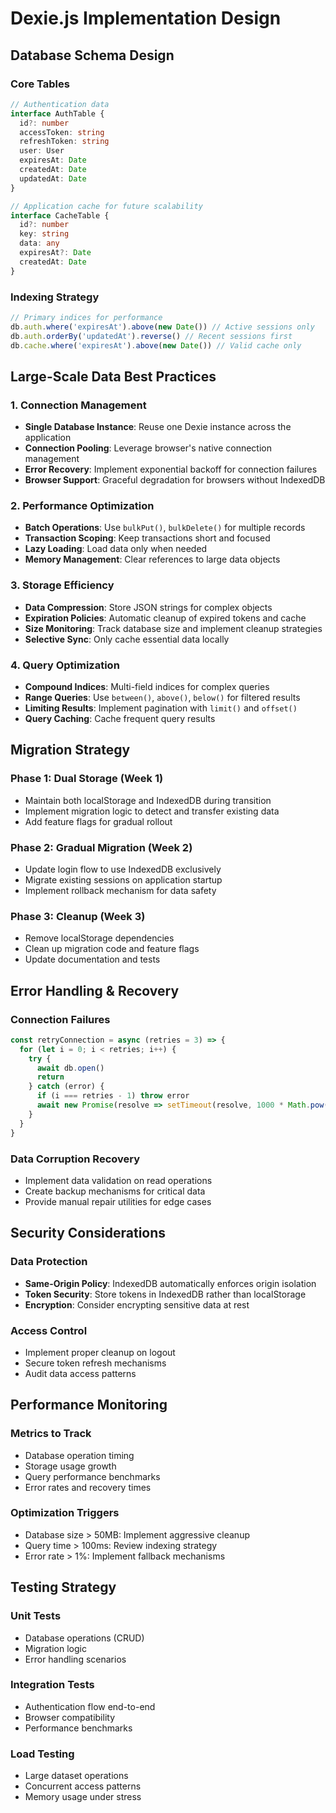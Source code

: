 # Dexie.js Implementation Design

## Database Schema Design

### Core Tables

```typescript
// Authentication data
interface AuthTable {
  id?: number
  accessToken: string
  refreshToken: string
  user: User
  expiresAt: Date
  createdAt: Date
  updatedAt: Date
}

// Application cache for future scalability
interface CacheTable {
  id?: number
  key: string
  data: any
  expiresAt?: Date
  createdAt: Date
}
```

### Indexing Strategy

```typescript
// Primary indices for performance
db.auth.where('expiresAt').above(new Date()) // Active sessions only
db.auth.orderBy('updatedAt').reverse() // Recent sessions first
db.cache.where('expiresAt').above(new Date()) // Valid cache only
```

## Large-Scale Data Best Practices

### 1. Connection Management
- **Single Database Instance**: Reuse one Dexie instance across the application
- **Connection Pooling**: Leverage browser's native connection management
- **Error Recovery**: Implement exponential backoff for connection failures
- **Browser Support**: Graceful degradation for browsers without IndexedDB

### 2. Performance Optimization
- **Batch Operations**: Use `bulkPut()`, `bulkDelete()` for multiple records
- **Transaction Scoping**: Keep transactions short and focused
- **Lazy Loading**: Load data only when needed
- **Memory Management**: Clear references to large data objects

### 3. Storage Efficiency
- **Data Compression**: Store JSON strings for complex objects
- **Expiration Policies**: Automatic cleanup of expired tokens and cache
- **Size Monitoring**: Track database size and implement cleanup strategies
- **Selective Sync**: Only cache essential data locally

### 4. Query Optimization
- **Compound Indices**: Multi-field indices for complex queries
- **Range Queries**: Use `between()`, `above()`, `below()` for filtered results
- **Limiting Results**: Implement pagination with `limit()` and `offset()`
- **Query Caching**: Cache frequent query results

## Migration Strategy

### Phase 1: Dual Storage (Week 1)
- Maintain both localStorage and IndexedDB during transition
- Implement migration logic to detect and transfer existing data
- Add feature flags for gradual rollout

### Phase 2: Gradual Migration (Week 2)
- Update login flow to use IndexedDB exclusively
- Migrate existing sessions on application startup
- Implement rollback mechanism for data safety

### Phase 3: Cleanup (Week 3)
- Remove localStorage dependencies
- Clean up migration code and feature flags
- Update documentation and tests

## Error Handling & Recovery

### Connection Failures
```typescript
const retryConnection = async (retries = 3) => {
  for (let i = 0; i < retries; i++) {
    try {
      await db.open()
      return
    } catch (error) {
      if (i === retries - 1) throw error
      await new Promise(resolve => setTimeout(resolve, 1000 * Math.pow(2, i)))
    }
  }
}
```

### Data Corruption Recovery
- Implement data validation on read operations
- Create backup mechanisms for critical data
- Provide manual repair utilities for edge cases

## Security Considerations

### Data Protection
- **Same-Origin Policy**: IndexedDB automatically enforces origin isolation
- **Token Security**: Store tokens in IndexedDB rather than localStorage
- **Encryption**: Consider encrypting sensitive data at rest

### Access Control
- Implement proper cleanup on logout
- Secure token refresh mechanisms
- Audit data access patterns

## Performance Monitoring

### Metrics to Track
- Database operation timing
- Storage usage growth
- Query performance benchmarks
- Error rates and recovery times

### Optimization Triggers
- Database size > 50MB: Implement aggressive cleanup
- Query time > 100ms: Review indexing strategy
- Error rate > 1%: Implement fallback mechanisms

## Testing Strategy

### Unit Tests
- Database operations (CRUD)
- Migration logic
- Error handling scenarios

### Integration Tests
- Authentication flow end-to-end
- Browser compatibility
- Performance benchmarks

### Load Testing
- Large dataset operations
- Concurrent access patterns
- Memory usage under stress